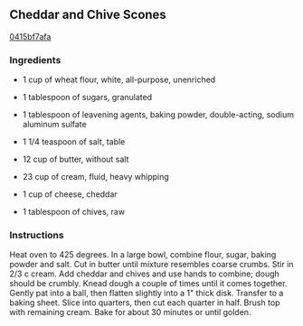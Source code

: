 ## Cheddar and Chive Scones

[0415bf7afa](http://www.food.com/recipe/cheddar-and-chive-scones-395411)

### Ingredients

 - 1 cup of wheat flour, white, all-purpose, unenriched

 - 1 tablespoon of sugars, granulated

 - 1 tablespoon of leavening agents, baking powder, double-acting, sodium aluminum sulfate

 - 1 1/4 teaspoon of salt, table

 - 12 cup of butter, without salt

 - 23 cup of cream, fluid, heavy whipping

 - 1 cup of cheese, cheddar

 - 1 tablespoon of chives, raw

### Instructions

Heat oven to 425 degrees. In a large bowl, combine flour, sugar, baking powder and salt. Cut in butter until mixture resembles coarse crumbs. Stir in 2/3 c cream. Add cheddar and chives and use hands to combine; dough should be crumbly. Knead dough a couple of times until it comes together. Gently pat into a ball, then flatten slightly into a 1" thick disk. Transfer to a baking sheet. Slice into quarters, then cut each quarter in half. Brush top with remaining cream. Bake for about 30 minutes or until golden.